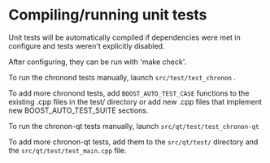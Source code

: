 # Compiling/running unit tests

Unit tests will be automatically compiled if dependencies were met in configure and tests weren't explicitly disabled.

After configuring, they can be run with 'make check'.

To run the chronond tests manually, launch `src/test/test_chronon` .

To add more chronond tests, add `BOOST_AUTO_TEST_CASE` functions to the existing .cpp files in the test/ directory or add new .cpp files that implement new BOOST_AUTO_TEST_SUITE sections.

To run the chronon-qt tests manually, launch `src/qt/test/test_chronon-qt`

To add more chronon-qt tests, add them to the `src/qt/test/` directory and the `src/qt/test/test_main.cpp` file.
